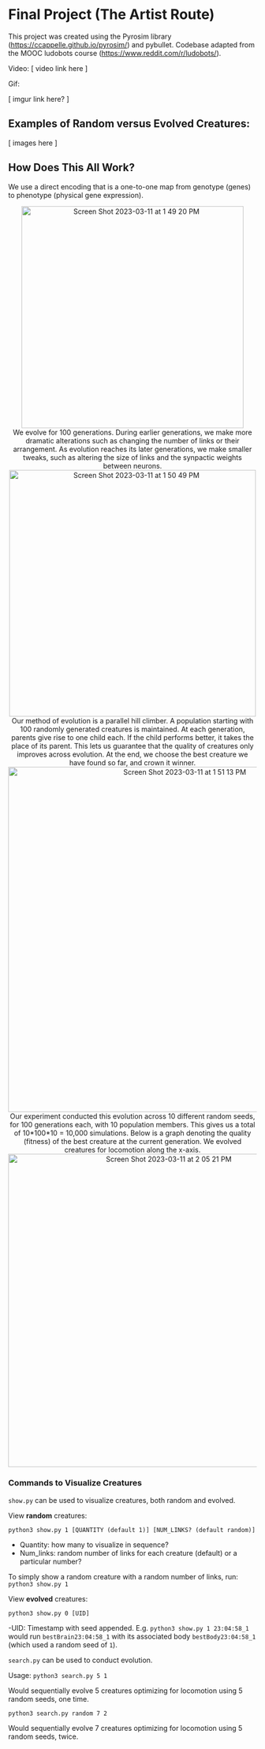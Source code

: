 # Final Project (The Artist Route) 

This project was created using the Pyrosim library (https://ccappelle.github.io/pyrosim/) and pybullet. Codebase adapted from the MOOC ludobots course (https://www.reddit.com/r/ludobots/).

Video:
[ video link here ]

Gif: 

[ imgur link here? ]

## Examples of Random versus Evolved Creatures: 
 [ images here ]
## How Does This All Work?
We use a direct encoding that is a one-to-one map from genotype (genes) to phenotype (physical gene expression).
<p align='center'>
<img width="450" alt="Screen Shot 2023-03-11 at 1 49 20 PM" src="https://user-images.githubusercontent.com/13933221/224508701-1c2b1a76-7085-4fe2-a8ad-d766b2d3b1c9.png">
<br>
We evolve for 100 generations. During earlier generations, we make more dramatic alterations such as changing the number of links or their arrangement. As evolution reaches its later generations, we make smaller tweaks, such as altering the size of links and the synpactic weights between neurons.
<img width="500" alt="Screen Shot 2023-03-11 at 1 50 49 PM" src="https://user-images.githubusercontent.com/13933221/224508780-6120e2e4-c74c-4756-b242-f2f6533dda22.png">
<br>
Our method of evolution is a parallel hill climber. A population starting with 100 randomly generated creatures is maintained. At each generation, parents give rise to one child each. If the child performs better, it takes the place of its parent. This lets us guarantee that the quality of creatures only improves across evolution. At the end, we choose the best creature we have found so far, and crown it winner. 
<img width="700" alt="Screen Shot 2023-03-11 at 1 51 13 PM" src="https://user-images.githubusercontent.com/13933221/224508802-19237243-f8ca-450c-ab91-cdfa5513d47a.png">
<br>
Our experiment conducted this evolution across 10 different random seeds, for 100 generations each, with 10 population members. This gives us a total of 10*100*10 = 10,000 simulations. Below is a graph denoting the quality (fitness) of the best creature at the current generation. We evolved creatures for locomotion along the x-axis.
 <img width="635" alt="Screen Shot 2023-03-11 at 2 05 21 PM" src="https://user-images.githubusercontent.com/13933221/224509340-cf4d445d-dbe8-4e0e-95d3-57cb59afba69.png">


</p>

### Commands to Visualize Creatures 

```show.py``` can be used to visualize creatures, both random and evolved.

View **random** creatures:

```python3 show.py 1 [QUANTITY (default 1)] [NUM_LINKS? (default random)]```

- Quantity: how many to visualize in sequence?
- Num_links: random number of links for each creature (default) or a particular number?

To simply show a random creature with a random number of links, run:
```python3 show.py 1```

View **evolved** creatures:

```python3 show.py 0 [UID]```

-UID: Timestamp with seed appended. E.g. ```python3 show.py 1 23:04:58_1``` would run ```bestBrain23:04:58_1``` with its associated body ```bestBody23:04:58_1``` (which used a random seed of ```1```).

```search.py``` can be used to conduct evolution. 

Usage:
```python3 search.py 5 1```

Would sequentially evolve 5 creatures optimizing for locomotion using 5 random seeds, one time. 

```python3 search.py random 7 2```

Would sequentially evolve 7 creatures optimizing for locomotion using 5 random seeds, twice. 











